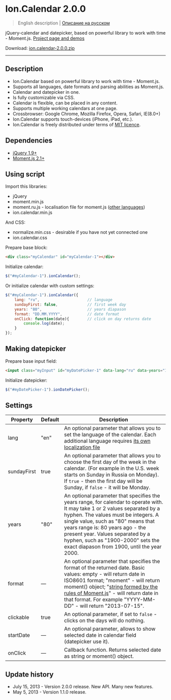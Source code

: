 # Ion.Calendar 2.0.0

> English description | <a href="readme.ru.md">Описание на русском</a>

jQuery-calendar and datepicker, based on powerful library to work with time - Moment.js. <a href="http://ionden.com/a/plugins/ion.calendar/en.html">Project page and demos</a>

Download: <a href="http://ionden.com/a/plugins/ion.calendar/ion.calendar-2.0.0.zip">ion.calendar-2.0.0.zip</a>

***

## Description
* Ion.Calendar based on powerful library to work with time - Moment.js.
* Supports all languages, date formats and parsing abilities as Moment.js.
* Calendar and datepicker in one.
* Is fully customizable via CSS.
* Calendar is flexible, can be placed in any content.
* Supports multiple working calendars at one page.
* Crossbrowser: Google Chrome, Mozilla Firefox, Opera, Safari, IE(8.0+)
* Ion.Calendar supports touch-devices (iPhone, iPad, etc.).
* Ion.Calendar is freely distributed under terms of <a href="http://ionden.com/a/plugins/licence-en.html" target="_blank">MIT licence</a>.

## Dependencies
* <a href="http://jquery.com/" target="_blank">jQuery 1.9+</a>
* <a href="http://momentjs.com/" target="_blank">Moment.js 2.1+</a>

## Using script

Import this libraries:
* jQuery
* moment.min.js
* moment.ru.js - localisation file for moment.js (<a href="https://github.com/timrwood/moment/tree/develop/min/lang" target="_blank">other languages</a>)
* ion.calendar.min.js

And CSS:
* normalize.min.css - desirable if you have not yet connected one
* ion.calendar.css


Prepare base block:
```html
<div class="myCalendar" id="myCalendar-1"></div>
```

Initialize calendar:
```javascript
$("#myCalendar-1").ionCalendar();
```

Or initialize calendar with custom settings:
```javascript
$("#myCalendar-1").ionCalendar({
    lang: "ru",                     // language
    sundayFirst: false,             // first week day
    years: "80",                    // years diapason
    format: "DD.MM.YYYY",           // date format
    onClick: function(date){        // click on day returns date
        console.log(date);
    }
});
```

## Making datepicker

Prepare base input field:
```html
<input class="myInput" id="myDatePicker-1" data-lang="ru" data-years="1995-2013" data-sundayfirst="false" />
```

Initialize datepicker:
```javascript
$("#myDatePicker-1").ionDatePicker();
```


## Settings

<table class="options">
    <thead>
        <tr>
            <th>Property</th>
            <th>Default</th>
            <th>Description</th>
        </tr>
    </thead>
    <tbody>
        <tr>
            <td>lang</td>
            <td>"en"</td>
            <td>An optional parameter that allows you to set the language of the calendar. Each additional language requires <a href="https://github.com/timrwood/moment/tree/develop/min/lang" target="_blank">its own localization file</a></td>
        </tr>
        <tr>
            <td>sundayFirst</td>
            <td>true</td>
            <td>An optional parameter that allows you to choose the first day of the week in the calendar. (For example in the U.S. week starts on Sunday in Russia on Monday). If <code>true</code> - then the first day will be Sunday, if <code>false</code> - it will be Monday.</td>
        </tr>
        <tr>
            <td>years</td>
            <td>"80"</td>
            <td>An optional parameter that specifies the years range, for calendar to operate with. It may take 1 or 2 values separated by a hyphen. The values must be integers. A single value, such as "80" means that years range is: 80 years ago - the present year. Values separated by a hyphen, such as "1900-2000" sets the exact diapason from 1900, until the year 2000.</td>
        </tr>
        <tr>
            <td>format</td>
            <td>—</td>
            <td>An optional parameter that specifies the format of the returned date. Basic values: empty - will return date in ISO8601 format; "moment" - will return moment() object; "<a href="http://momentjs.com/docs/#/displaying/format/" target="_blank">string formed by the rules of Moment.js</a>" - will return date in that format. For example "YYYY-MM-DD" - will return "2013-07-15".</td>
        </tr>
        <tr>
            <td>clickable</td>
            <td>true</td>
            <td>An optional parameter, if set to <code>false</code> - clicks on the days will do nothing.</td>
        </tr>
        <tr>
            <td>startDate</td>
            <td>—</td>
            <td>An optional parameter, allows to show selected date in calendar field (datepicker use it).</td>
        </tr>
        <tr>
            <td>onClick</td>
            <td>—</td>
            <td>Callback function. Returns selected date as string or moment() object.</td>
        </tr>
    </tbody>
</table>

## Update history
* July 15, 2013 - Version 2.0.0 release. New API. Many new features.
* May 5, 2013 - Version 1.1.0 release.